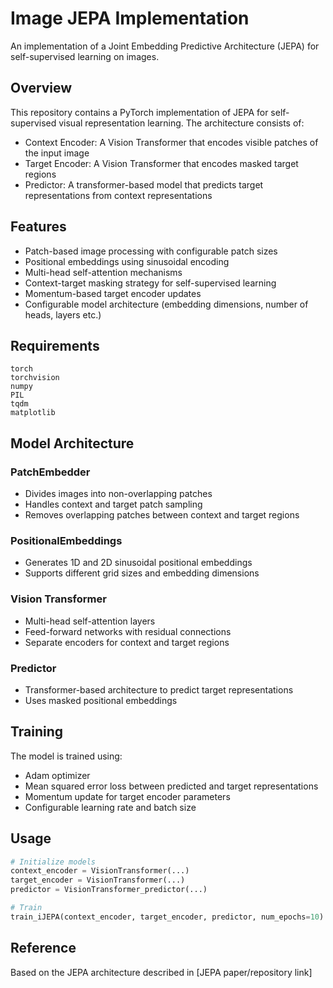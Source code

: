 # Image JEPA Implementation

An implementation of a Joint Embedding Predictive Architecture (JEPA) for self-supervised learning on images.

## Overview

This repository contains a PyTorch implementation of JEPA for self-supervised visual representation learning. The architecture consists of:

- Context Encoder: A Vision Transformer that encodes visible patches of the input image
- Target Encoder: A Vision Transformer that encodes masked target regions
- Predictor: A transformer-based model that predicts target representations from context representations

## Features

- Patch-based image processing with configurable patch sizes
- Positional embeddings using sinusoidal encoding
- Multi-head self-attention mechanisms
- Context-target masking strategy for self-supervised learning
- Momentum-based target encoder updates
- Configurable model architecture (embedding dimensions, number of heads, layers etc.)

## Requirements

```
torch
torchvision
numpy
PIL
tqdm
matplotlib
```

## Model Architecture

### PatchEmbedder
- Divides images into non-overlapping patches
- Handles context and target patch sampling
- Removes overlapping patches between context and target regions

### PositionalEmbeddings
- Generates 1D and 2D sinusoidal positional embeddings
- Supports different grid sizes and embedding dimensions

### Vision Transformer
- Multi-head self-attention layers
- Feed-forward networks with residual connections
- Separate encoders for context and target regions

### Predictor
- Transformer-based architecture to predict target representations
- Uses masked positional embeddings

## Training

The model is trained using:
- Adam optimizer
- Mean squared error loss between predicted and target representations  
- Momentum update for target encoder parameters
- Configurable learning rate and batch size

## Usage

```python
# Initialize models
context_encoder = VisionTransformer(...)
target_encoder = VisionTransformer(...)
predictor = VisionTransformer_predictor(...)

# Train
train_iJEPA(context_encoder, target_encoder, predictor, num_epochs=10)
```

## Reference

Based on the JEPA architecture described in [JEPA paper/repository link]
